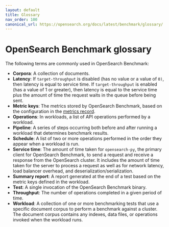 ```yaml
---
layout: default
title: Glossary
nav_order: 100
canonical_url: https://opensearch.org/docs/latest/benchmark/glossary/
---
```


# OpenSearch Benchmark glossary

The following terms are commonly used in OpenSearch Benchmark:

- **Corpora**: A collection of documents.
- **Latency**: If `target-throughput` is disabled (has no value or a value of `0)`, then latency is equal to service time. If `target-throughput` is enabled (has a value of 1 or greater), then latency is equal to the service time plus the amount of time the request waits in the queue before being sent.
- **Metric keys**: The metrics stored by OpenSearch Benchmark, based on the configuration in the [metrics record]({{site.url}}{{site.baseurl}}/benchmark/metrics/metric-records/).
- **Operations**: In workloads, a list of API operations performed by a workload.
- **Pipeline**: A series of steps occurring both before and after running a workload that determines benchmark results.
- **Schedule**: A list of two or more operations performed in the order they appear when a workload is run.
- **Service time**: The amount of time taken for `opensearch-py`, the primary client for OpenSearch Benchmark, to send a request and receive a response from the OpenSearch cluster. It includes the amount of time taken for the server to process a request as well as for network latency, load balancer overhead, and deserialization/serialization.
- **Summary report**: A report generated at the end of a test based on the metric keys defined in the workload.
- **Test**: A single invocation of the OpenSearch Benchmark binary.
- **Throughput**: The number of operations completed in a given period of time.
- **Workload**: A collection of one or more benchmarking tests that use a specific document corpus to perform a benchmark against a cluster. The document corpus contains any indexes, data files, or operations invoked when the workload runs.